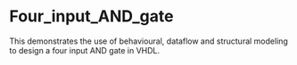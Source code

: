 # Four_input_AND_gate
 This demonstrates the use of behavioural, dataflow and structural modeling to design a four input AND gate in VHDL.
